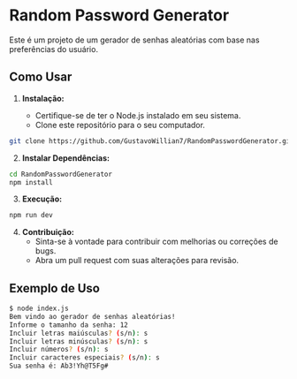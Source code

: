 # Random Password Generator

Este é um projeto de um gerador de senhas aleatórias com base nas preferências do usuário.

## Como Usar

1. **Instalação:**

   - Certifique-se de ter o Node.js instalado em seu sistema.
   - Clone este repositório para o seu computador.

```bash
git clone https://github.com/GustavoWillian7/RandomPasswordGenerator.git
```

2. **Instalar Dependências:**

```bash
cd RandomPasswordGenerator
npm install
```

3. **Execução:**

```bash
npm run dev
```

4. **Contribuição:**
   - Sinta-se à vontade para contribuir com melhorias ou correções de bugs.
   - Abra um pull request com suas alterações para revisão.

## Exemplo de Uso

```bash
$ node index.js
Bem vindo ao gerador de senhas aleatórias!
Informe o tamanho da senha: 12
Incluir letras maiúsculas? (s/n): s
Incluir letras minúsculas? (s/n): s
Incluir números? (s/n): s
Incluir caracteres especiais? (s/n): s
Sua senha é: Ab3!Yh@T5Fg#
```
